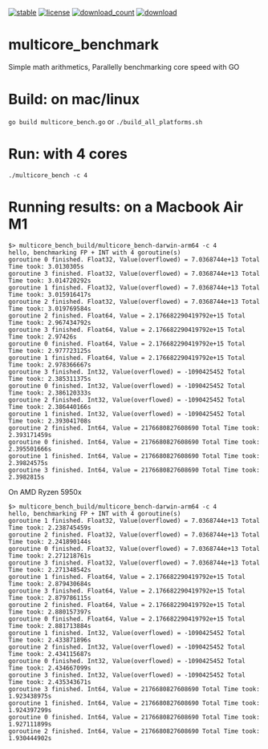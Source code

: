 [![stable](https://img.shields.io/badge/stable-stable-green.svg)](https://github.com/c2h2/multicore_benchmark/) 
[![license](https://img.shields.io/github/license/c2h2/multicore_benchmark.svg?style=plastic)]() 
[![download_count](https://img.shields.io/github/downloads/c2h2/multicore_benchmark/total.svg?style=plastic)](https://github.com/c2h2/multicore_benchmark/releases) 
[![download](https://img.shields.io/github/release/c2h2/multicore_benchmark.svg?style=plastic)](https://github.com/c2h2/multicore_benchmark/releases)

# multicore_benchmark
Simple math arithmetics, Parallelly benchmarking core speed with GO 


# Build: on mac/linux
```go build multicore_bench.go``` or ```./build_all_platforms.sh ```

# Run: with 4 cores
```./multicore_bench -c 4```
 
# Running results: on a Macbook Air M1
```
$> multicore_bench_build/multicore_bench-darwin-arm64 -c 4
hello, benchmarking FP + INT with 4 goroutine(s)
goroutine 0 finished. Float32, Value(overflowed) = 7.0368744e+13 Total Time took: 3.0130305s
goroutine 3 finished. Float32, Value(overflowed) = 7.0368744e+13 Total Time took: 3.014720292s
goroutine 1 finished. Float32, Value(overflowed) = 7.0368744e+13 Total Time took: 3.015916417s
goroutine 2 finished. Float32, Value(overflowed) = 7.0368744e+13 Total Time took: 3.019769584s
goroutine 2 finished. Float64, Value = 2.176682290419792e+15 Total Time took: 2.967434792s
goroutine 3 finished. Float64, Value = 2.176682290419792e+15 Total Time took: 2.97426s
goroutine 0 finished. Float64, Value = 2.176682290419792e+15 Total Time took: 2.977723125s
goroutine 1 finished. Float64, Value = 2.176682290419792e+15 Total Time took: 2.978366667s
goroutine 3 finished. Int32, Value(overflowed) = -1090425452 Total Time took: 2.385311375s
goroutine 0 finished. Int32, Value(overflowed) = -1090425452 Total Time took: 2.386120333s
goroutine 2 finished. Int32, Value(overflowed) = -1090425452 Total Time took: 2.386440166s
goroutine 1 finished. Int32, Value(overflowed) = -1090425452 Total Time took: 2.393041708s
goroutine 2 finished. Int64, Value = 2176680827608690 Total Time took: 2.393171459s
goroutine 0 finished. Int64, Value = 2176680827608690 Total Time took: 2.395501666s
goroutine 1 finished. Int64, Value = 2176680827608690 Total Time took: 2.39824575s
goroutine 3 finished. Int64, Value = 2176680827608690 Total Time took: 2.3982815s
 ```
 
On AMD Ryzen 5950x
 ```
$> multicore_bench_build/multicore_bench-darwin-arm64 -c 4
hello, benchmarking FP + INT with 4 goroutine(s)
goroutine 1 finished. Float32, Value(overflowed) = 7.0368744e+13 Total Time took: 2.238745459s
goroutine 2 finished. Float32, Value(overflowed) = 7.0368744e+13 Total Time took: 2.241890144s
goroutine 0 finished. Float32, Value(overflowed) = 7.0368744e+13 Total Time took: 2.271218761s
goroutine 3 finished. Float32, Value(overflowed) = 7.0368744e+13 Total Time took: 2.271348542s
goroutine 1 finished. Float64, Value = 2.176682290419792e+15 Total Time took: 2.879430684s
goroutine 3 finished. Float64, Value = 2.176682290419792e+15 Total Time took: 2.879786115s
goroutine 2 finished. Float64, Value = 2.176682290419792e+15 Total Time took: 2.880157397s
goroutine 0 finished. Float64, Value = 2.176682290419792e+15 Total Time took: 2.881713884s
goroutine 1 finished. Int32, Value(overflowed) = -1090425452 Total Time took: 2.433871896s
goroutine 2 finished. Int32, Value(overflowed) = -1090425452 Total Time took: 2.434115687s
goroutine 0 finished. Int32, Value(overflowed) = -1090425452 Total Time took: 2.434667099s
goroutine 3 finished. Int32, Value(overflowed) = -1090425452 Total Time took: 2.435343671s
goroutine 3 finished. Int64, Value = 2176680827608690 Total Time took: 1.923438975s
goroutine 1 finished. Int64, Value = 2176680827608690 Total Time took: 1.924397299s
goroutine 0 finished. Int64, Value = 2176680827608690 Total Time took: 1.927111899s
goroutine 2 finished. Int64, Value = 2176680827608690 Total Time took: 1.930444902s
```

